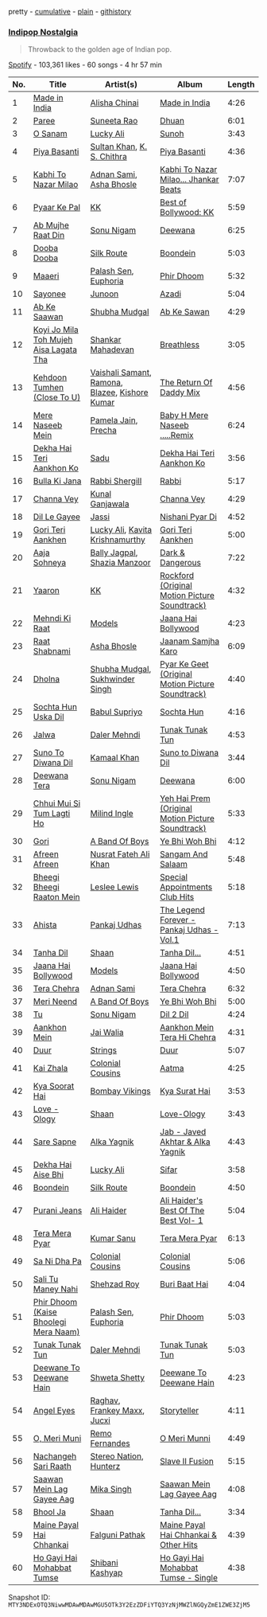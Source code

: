 pretty - [cumulative](/playlists/cumulative/37i9dQZF1DX0Uo5pVktwNd.md) - [plain](/playlists/plain/37i9dQZF1DX0Uo5pVktwNd) - [githistory](https://github.githistory.xyz/mackorone/spotify-playlist-archive/blob/main/playlists/plain/37i9dQZF1DX0Uo5pVktwNd)

### [Indipop Nostalgia](https://open.spotify.com/playlist/37i9dQZF1DX0Uo5pVktwNd)

> Throwback to the golden age of Indian pop.

[Spotify](https://open.spotify.com/user/spotify) - 103,361 likes - 60 songs - 4 hr 57 min

| No. | Title | Artist(s) | Album | Length |
|---|---|---|---|---|
| 1 | [Made in India](https://open.spotify.com/track/6NVGAoLnJaooF97t8Kgs78) | [Alisha Chinai](https://open.spotify.com/artist/4mBxoO0pAcMbAwuTcrcLMc) | [Made in India](https://open.spotify.com/album/6RU0wl99jN8GaFtD0BXCZ3) | 4:26 |
| 2 | [Paree](https://open.spotify.com/track/7xlZrgxFI83OCzNYFyO50x) | [Suneeta Rao](https://open.spotify.com/artist/5BzzAgWSH6Q4yPQOAKeWRd) | [Dhuan](https://open.spotify.com/album/3aM2nInNBIUFZRbzevm0Jp) | 6:01 |
| 3 | [O Sanam](https://open.spotify.com/track/5oYRr51VatOtkFeEOursuZ) | [Lucky Ali](https://open.spotify.com/artist/2L16nDKTxhFGaDriR2AHTB) | [Sunoh](https://open.spotify.com/album/54mRGBCsNzGVGhVPenUnvt) | 3:43 |
| 4 | [Piya Basanti](https://open.spotify.com/track/4ZffnUdAzNy5HvcO3rphIP) | [Sultan Khan](https://open.spotify.com/artist/2eOZNXw0A4cQKmsVPpIcMY), [K\. S\. Chithra](https://open.spotify.com/artist/2IUtwMti1OiT3lkW6RubgH) | [Piya Basanti](https://open.spotify.com/album/54p1S3dlFHWke6HDdhyVj2) | 4:36 |
| 5 | [Kabhi To Nazar Milao](https://open.spotify.com/track/0kQW9OTOkyP8mtiIhBkBOd) | [Adnan Sami](https://open.spotify.com/artist/0kJO65h553i1iGsZutBuqz), [Asha Bhosle](https://open.spotify.com/artist/5as8A4G47Ohu9NSWs3Je8U) | [Kabhi To Nazar Milao..\. Jhankar Beats](https://open.spotify.com/album/2RQJJu1TwbUf0NzrTHVhdc) | 7:07 |
| 6 | [Pyaar Ke Pal](https://open.spotify.com/track/7dzXBjG9GHuvvpb0YkiZP2) | [KK](https://open.spotify.com/artist/4fEkbug6kZzzJ8eYX6Kbbp) | [Best of Bollywood: KK](https://open.spotify.com/album/1RNb1kwVUmpsCb0ncWeuKJ) | 5:59 |
| 7 | [Ab Mujhe Raat Din](https://open.spotify.com/track/4y5mqhrI0tdYI4M3EFluxP) | [Sonu Nigam](https://open.spotify.com/artist/1dVygo6tRFXC8CSWURQJq2) | [Deewana](https://open.spotify.com/album/1dVyr572avgdyQPtLoEWnI) | 6:25 |
| 8 | [Dooba Dooba](https://open.spotify.com/track/61IEe4ujPKOU7OIyubydfz) | [Silk Route](https://open.spotify.com/artist/759QiRQCMliwkrJqosHbmm) | [Boondein](https://open.spotify.com/album/6xr5iebhf8ArsIzWs33OYk) | 5:03 |
| 9 | [Maaeri](https://open.spotify.com/track/6Fvdk2eTzxEa9JsUUa1kP2) | [Palash Sen](https://open.spotify.com/artist/33132SkzbRbOGL6fQBWHqQ), [Euphoria](https://open.spotify.com/artist/5puYkZFJ4JkrJGEYnMSNVd) | [Phir Dhoom](https://open.spotify.com/album/1FAKBNAnlQmLrQGu9CPFhj) | 5:32 |
| 10 | [Sayonee](https://open.spotify.com/track/075QYa566prNemChnZDEY1) | [Junoon](https://open.spotify.com/artist/6nyfDdTwCLGrbCFikT8PTK) | [Azadi](https://open.spotify.com/album/5xLL0ENxSbpHlSjstHntIM) | 5:04 |
| 11 | [Ab Ke Saawan](https://open.spotify.com/track/3f6lUIjrM4b5jOjKmwcPK5) | [Shubha Mudgal](https://open.spotify.com/artist/1cXjeY6DeuvHqOLioXcHZk) | [Ab Ke Sawan](https://open.spotify.com/album/2VQ9C15delsfFKIqbQwscv) | 4:29 |
| 12 | [Koyi Jo Mila Toh Mujeh Aisa Lagata Tha](https://open.spotify.com/track/3Uy8cbGXOrZRCR6YGdPBrr) | [Shankar Mahadevan](https://open.spotify.com/artist/1SJOL9HJ08YOn92lFcYf8a) | [Breathless](https://open.spotify.com/album/4jQCpF7PQfcIjZY3omeXZq) | 3:05 |
| 13 | [Kehdoon Tumhen \(Close To U\)](https://open.spotify.com/track/2up5kZEADyiPGQNDhgdDVl) | [Vaishali Samant](https://open.spotify.com/artist/2zGP2SUtwsDhdyYzf0kKp8), [Ramona](https://open.spotify.com/artist/4AlZlo4zQrs1xVL37oZsIl), [Blazee](https://open.spotify.com/artist/0DfkTmaYSHh3urEl71R9A0), [Kishore Kumar](https://open.spotify.com/artist/0GF4shudTAFv8ak9eWdd4Y) | [The Return Of Daddy Mix](https://open.spotify.com/album/3XureElTa0Ra4VRxbn72oa) | 4:56 |
| 14 | [Mere Naseeb Mein](https://open.spotify.com/track/5HpQ2SuB4EWkEvUhNYh75t) | [Pamela Jain](https://open.spotify.com/artist/4BBdp811wrWrr1zk9dENUE), [Precha](https://open.spotify.com/artist/2FGYYE7TFz9Ui2nVK7Toae) | [Baby H Mere Naseeb .....Remix](https://open.spotify.com/album/0YNufU0WnqdamZZKq6t9i6) | 6:24 |
| 15 | [Dekha Hai Teri Aankhon Ko](https://open.spotify.com/track/3GVXeCSri5gx5TEn9MmW9V) | [Sadu](https://open.spotify.com/artist/7nIyYYhfmY8GwrzqfjqKor) | [Dekha Hai Teri Aankhon Ko](https://open.spotify.com/album/7dZkrrf2KRYUxQpJe62O4L) | 3:56 |
| 16 | [Bulla Ki Jana](https://open.spotify.com/track/1TrC5A54xNaztYCyFWF4dj) | [Rabbi Shergill](https://open.spotify.com/artist/7eYwycsUoAQLxKF1MNEvVa) | [Rabbi](https://open.spotify.com/album/7qYDD5oxBq3ikNV9cgbyjo) | 5:17 |
| 17 | [Channa Vey](https://open.spotify.com/track/3At4t5vZ0lDuNWLBPEk6Ck) | [Kunal Ganjawala](https://open.spotify.com/artist/3t4P7aXVor3NxlJPZxLzOQ) | [Channa Vey](https://open.spotify.com/album/1D3xG0AxMZbq0nVyu0PUgJ) | 4:29 |
| 18 | [Dil Le Gayee](https://open.spotify.com/track/5wb5msqy4y3quCUZOM0IPJ) | [Jassi](https://open.spotify.com/artist/0QicOPoGCIHxlRFG0I4r9H) | [Nishani Pyar Di](https://open.spotify.com/album/5nEMyNnU71DPoI9IsWQUS1) | 4:52 |
| 19 | [Gori Teri Aankhen](https://open.spotify.com/track/789k9pzKzORADvuOVU0ARy) | [Lucky Ali](https://open.spotify.com/artist/2L16nDKTxhFGaDriR2AHTB), [Kavita Krishnamurthy](https://open.spotify.com/artist/6WPmTGeeoymoVlXVtsCwz7) | [Gori Teri Aankhen](https://open.spotify.com/album/5G8dn5RbKidwf1RHRupOvp) | 5:00 |
| 20 | [Aaja Sohneya](https://open.spotify.com/track/1DfskI6r7ufeVEiV1DQZf6) | [Bally Jagpal](https://open.spotify.com/artist/3mMwnm3FuucDtmcuWRoKiG), [Shazia Manzoor](https://open.spotify.com/artist/5k8TaNhru2hLU3PRDGNS2S) | [Dark & Dangerous](https://open.spotify.com/album/1CDM75MwzrJdekLr7O92bu) | 7:22 |
| 21 | [Yaaron](https://open.spotify.com/track/55wP1blaV9Vlr1MTsG8ceh) | [KK](https://open.spotify.com/artist/4fEkbug6kZzzJ8eYX6Kbbp) | [Rockford \(Original Motion Picture Soundtrack\)](https://open.spotify.com/album/0LUE9RNRU8IpGGYbpjtJpC) | 4:32 |
| 22 | [Mehndi Ki Raat](https://open.spotify.com/track/6yyC676TchwgOyhVfOykxA) | [Models](https://open.spotify.com/artist/7rH3S7xMKRVSr0JrpqTUIZ) | [Jaana Hai Bollywood](https://open.spotify.com/album/1ZhKxioBc0HF6CDGYHXMpx) | 4:23 |
| 23 | [Raat Shabnami](https://open.spotify.com/track/0t6B3uOAmzEzf1o7fandDd) | [Asha Bhosle](https://open.spotify.com/artist/5as8A4G47Ohu9NSWs3Je8U) | [Jaanam Samjha Karo](https://open.spotify.com/album/0LbuyS4guhU6d1LcfmpD0a) | 6:09 |
| 24 | [Dholna](https://open.spotify.com/track/2wl5TR6jkmnU0gE16p6fzH) | [Shubha Mudgal](https://open.spotify.com/artist/1cXjeY6DeuvHqOLioXcHZk), [Sukhwinder Singh](https://open.spotify.com/artist/19MVxKZZdPj2X0F8pi0OCT) | [Pyar Ke Geet \(Original Motion Picture Soundtrack\)](https://open.spotify.com/album/6j1UaM7zAqvnQ9WYdvRwy7) | 4:40 |
| 25 | [Sochta Hun Uska Dil](https://open.spotify.com/track/5UivuAWteghGcxElCwX7Pk) | [Babul Supriyo](https://open.spotify.com/artist/7guD32ltIhsA1tHdf7IVe0) | [Sochta Hun](https://open.spotify.com/album/228iPPykSMuAzeTH71RDmc) | 4:16 |
| 26 | [Jalwa](https://open.spotify.com/track/1alHWqMJiedYnajPifNBzQ) | [Daler Mehndi](https://open.spotify.com/artist/6wa1AsxB9oJP7lwNSmbcYx) | [Tunak Tunak Tun](https://open.spotify.com/album/0xEUOENXKtOMg0BVr34jur) | 4:53 |
| 27 | [Suno To Diwana Dil](https://open.spotify.com/track/1ndsLFkr5J1pMGvnAHXZsh) | [Kamaal Khan](https://open.spotify.com/artist/0oXD3gW056DGEfWuEWcs7R) | [Suno to Diwana Dil](https://open.spotify.com/album/28WXgS0VlgAMGEkAODApwq) | 3:44 |
| 28 | [Deewana Tera](https://open.spotify.com/track/2bJZCUnAI9Se6MmtQy8Fcv) | [Sonu Nigam](https://open.spotify.com/artist/1dVygo6tRFXC8CSWURQJq2) | [Deewana](https://open.spotify.com/album/1dVyr572avgdyQPtLoEWnI) | 6:00 |
| 29 | [Chhui Mui Si Tum Lagti Ho](https://open.spotify.com/track/2WhAMwGhTSOwg7SpuZ4wNn) | [Milind Ingle](https://open.spotify.com/artist/6y3SGrK0CVpzfpTnbEDxzN) | [Yeh Hai Prem \(Original Motion Picture Soundtrack\)](https://open.spotify.com/album/0rfVitOCL5MvlfWy8veKOC) | 5:33 |
| 30 | [Gori](https://open.spotify.com/track/1wqw75urLC2sLsE7gLGAAE) | [A Band Of Boys](https://open.spotify.com/artist/7fxBPUc2bTUgl7GLuqjajk) | [Ye Bhi Woh Bhi](https://open.spotify.com/album/38Xw5OWbtsvXFlSFG6rGyG) | 4:12 |
| 31 | [Afreen Afreen](https://open.spotify.com/track/2hGJkkAaI7GsfktrIhz8yg) | [Nusrat Fateh Ali Khan](https://open.spotify.com/artist/5HcunTidTUrOaf8V0iJcvl) | [Sangam And Salaam](https://open.spotify.com/album/55jlS2B7OrgAPFdMxgiiNB) | 5:48 |
| 32 | [Bheegi Bheegi Raaton Mein](https://open.spotify.com/track/4TmChFpXW2tqpl6BPkqdMT) | [Leslee Lewis](https://open.spotify.com/artist/42mDOvp3BiaMBM3ae4zWwV) | [Special Appointments Club Hits](https://open.spotify.com/album/37lrx3ZoHvA22wjKzeWoE7) | 5:18 |
| 33 | [Ahista](https://open.spotify.com/track/6vIII4miUMUjCYtluFwbnP) | [Pankaj Udhas](https://open.spotify.com/artist/4Qpbhxe0sO2zhvUVfODdZw) | [The Legend Forever \- Pankaj Udhas \- Vol.1](https://open.spotify.com/album/45ctARvK5Rph0MaAcCwJ8Z) | 7:13 |
| 34 | [Tanha Dil](https://open.spotify.com/track/4kO9vFarqUPNwlgFnVNgVh) | [Shaan](https://open.spotify.com/artist/5cB4d4jPYjMT326sjihQ4m) | [Tanha Dil...](https://open.spotify.com/album/2jU79jkhy5puSK6sQsDOH4) | 4:51 |
| 35 | [Jaana Hai Bollywood](https://open.spotify.com/track/09XIRSKpHvEPycP8pn3k3i) | [Models](https://open.spotify.com/artist/7rH3S7xMKRVSr0JrpqTUIZ) | [Jaana Hai Bollywood](https://open.spotify.com/album/1ZhKxioBc0HF6CDGYHXMpx) | 4:50 |
| 36 | [Tera Chehra](https://open.spotify.com/track/14uXhHNINQqjl2hngD21s9) | [Adnan Sami](https://open.spotify.com/artist/0kJO65h553i1iGsZutBuqz) | [Tera Chehra](https://open.spotify.com/album/5RzyMZc5rfjS1G8JzuI97a) | 6:32 |
| 37 | [Meri Neend](https://open.spotify.com/track/56zSBd38fcPGjawa6TTTri) | [A Band Of Boys](https://open.spotify.com/artist/7fxBPUc2bTUgl7GLuqjajk) | [Ye Bhi Woh Bhi](https://open.spotify.com/album/38Xw5OWbtsvXFlSFG6rGyG) | 5:00 |
| 38 | [Tu](https://open.spotify.com/track/0T24T41ZMfp5pMGU02mFu3) | [Sonu Nigam](https://open.spotify.com/artist/1dVygo6tRFXC8CSWURQJq2) | [Dil 2 Dil](https://open.spotify.com/album/50JH6OeMZo0F7XscrPFVJ4) | 4:24 |
| 39 | [Aankhon Mein](https://open.spotify.com/track/77y2yW2spk3HCkZXjlbhCD) | [Jai Walia](https://open.spotify.com/artist/7gb0T42rJzDEc83fXialHZ) | [Aankhon Mein Tera Hi Chehra](https://open.spotify.com/album/6mCDTT1XGTf48p6FkK9qFL) | 4:31 |
| 40 | [Duur](https://open.spotify.com/track/5Gl780bmLH2msWJ8kgCINq) | [Strings](https://open.spotify.com/artist/2fizRsm6KDWZvysU00yZrX) | [Duur](https://open.spotify.com/album/5MDx3qMlEeLqvYeR1fNzg4) | 5:07 |
| 41 | [Kai Zhala](https://open.spotify.com/track/3EFT2MbDXoHeBcjFUMRVfh) | [Colonial Cousins](https://open.spotify.com/artist/5gPmyKuAUQRa75lvYq5x5P) | [Aatma](https://open.spotify.com/album/1HpCuljp3cskcCVOriU2lA) | 4:25 |
| 42 | [Kya Soorat Hai](https://open.spotify.com/track/2uGLo0jNB0LNDX5yHkZhFR) | [Bombay Vikings](https://open.spotify.com/artist/0IOJyZSSqmto4oze5nSCo0) | [Kya Surat Hai](https://open.spotify.com/album/2bQctlBwJyk3uL2jG8f3bN) | 3:53 |
| 43 | [Love \- Ology](https://open.spotify.com/track/3AjLzpwLY91dPA7W7zyONF) | [Shaan](https://open.spotify.com/artist/5cB4d4jPYjMT326sjihQ4m) | [Love\-Ology](https://open.spotify.com/album/3QJF82W18yDZSW7jajj11C) | 3:43 |
| 44 | [Sare Sapne](https://open.spotify.com/track/2KL8ae4zKqJmjeN0Mb8t90) | [Alka Yagnik](https://open.spotify.com/artist/3gBKY0y3dFFVRqicLnVZYz) | [Jab \- Javed Akhtar &amp; Alka Yagnik](https://open.spotify.com/album/1LHDnDfAR4962AGmtVKzqp) | 4:43 |
| 45 | [Dekha Hai Aise Bhi](https://open.spotify.com/track/0GybyL5gY2kSLgiSwauFei) | [Lucky Ali](https://open.spotify.com/artist/2L16nDKTxhFGaDriR2AHTB) | [Sifar](https://open.spotify.com/album/0aHRE11myjLyOfFgEb8LpF) | 3:58 |
| 46 | [Boondein](https://open.spotify.com/track/2l4w5ctthghnZXpekYyBn4) | [Silk Route](https://open.spotify.com/artist/759QiRQCMliwkrJqosHbmm) | [Boondein](https://open.spotify.com/album/6xr5iebhf8ArsIzWs33OYk) | 4:50 |
| 47 | [Purani Jeans](https://open.spotify.com/track/1fuM2tWkr4LC48kiGTerSX) | [Ali Haider](https://open.spotify.com/artist/6fJXLs7sAIUz7TLJwe1HqY) | [Ali Haider's Best Of The Best Vol\- 1](https://open.spotify.com/album/2Q4YL0QgSL985YNjtFWYkA) | 5:04 |
| 48 | [Tera Mera Pyar](https://open.spotify.com/track/5MXSLWGyPosYJ09LNu12SO) | [Kumar Sanu](https://open.spotify.com/artist/4K6blSRoklNdpw4mzLxwfn) | [Tera Mera Pyar](https://open.spotify.com/album/4M9hhlwnRqzJW7GYtIunml) | 6:13 |
| 49 | [Sa Ni Dha Pa](https://open.spotify.com/track/2sF9kShaPgkYHT2lr2OCy8) | [Colonial Cousins](https://open.spotify.com/artist/5gPmyKuAUQRa75lvYq5x5P) | [Colonial Cousins](https://open.spotify.com/album/7id1SVPPWJwE62WmPEhCOC) | 5:06 |
| 50 | [Sali Tu Maney Nahi](https://open.spotify.com/track/0TjKYEnNKghcdci6kKyeFK) | [Shehzad Roy](https://open.spotify.com/artist/2IoNBHUOfnf7hsUwBKr6l4) | [Buri Baat Hai](https://open.spotify.com/album/0OTlz9jTKBc1Ws8Ie8QyWu) | 4:04 |
| 51 | [Phir Dhoom \(Kaise Bhoolegi Mera Naam\)](https://open.spotify.com/track/3UBehIY2U0LXORmDyOhy4O) | [Palash Sen](https://open.spotify.com/artist/33132SkzbRbOGL6fQBWHqQ), [Euphoria](https://open.spotify.com/artist/5puYkZFJ4JkrJGEYnMSNVd) | [Phir Dhoom](https://open.spotify.com/album/1FAKBNAnlQmLrQGu9CPFhj) | 5:03 |
| 52 | [Tunak Tunak Tun](https://open.spotify.com/track/131yybV7A3TmC34a0qE8u8) | [Daler Mehndi](https://open.spotify.com/artist/6wa1AsxB9oJP7lwNSmbcYx) | [Tunak Tunak Tun](https://open.spotify.com/album/0xEUOENXKtOMg0BVr34jur) | 5:03 |
| 53 | [Deewane To Deewane Hain](https://open.spotify.com/track/5iTmzhI02fWKhVufRgAfvv) | [Shweta Shetty](https://open.spotify.com/artist/1481DePcEz5zp1q51z6dgn) | [Deewane To Deewane Hain](https://open.spotify.com/album/5mAYOAaJ3Dd9NlgjCK2B0Q) | 4:23 |
| 54 | [Angel Eyes](https://open.spotify.com/track/5AlFchdmHoeRBg6MzgfaY5) | [Raghav](https://open.spotify.com/artist/5PVSEFUT4Inqu3yEq56Ku9), [Frankey Maxx](https://open.spotify.com/artist/3SEDKbLCS18fjSBfWkIaHN), [Jucxi](https://open.spotify.com/artist/0rPwsOLH34fDTOsSfuxVt7) | [Storyteller](https://open.spotify.com/album/4H0jJJPERIedtxoC1mAvlB) | 4:11 |
| 55 | [O, Meri Muni](https://open.spotify.com/track/4zykrW1QLLkW8oPzYyPnS1) | [Remo Fernandes](https://open.spotify.com/artist/6Bthsls57GgYPQFdrY3eyw) | [O Meri Munni](https://open.spotify.com/album/4utKJR1PFvP2wK0svqsqKi) | 4:49 |
| 56 | [Nachangeh Sari Raath](https://open.spotify.com/track/0tFVfArJG8BY54jo3UkADg) | [Stereo Nation](https://open.spotify.com/artist/4yg2tDrBwZAUD4d7eUGG0l), [Hunterz](https://open.spotify.com/artist/0G4H2fBVHbe6grWwuPH0uo) | [Slave II Fusion](https://open.spotify.com/album/7iEHiUNsbnpsGs72QFRzQg) | 5:15 |
| 57 | [Saawan Mein Lag Gayee Aag](https://open.spotify.com/track/3LZYmdTuRWMgajd91up13j) | [Mika Singh](https://open.spotify.com/artist/5T2I75UlGBcWd5nVyfmL13) | [Saawan Mein Lag Gayee Aag](https://open.spotify.com/album/1ZOAdeDl57AM0k8Em2X7Mv) | 4:08 |
| 58 | [Bhool Ja](https://open.spotify.com/track/7pCE1BHlNVbvIuqUEOGAj5) | [Shaan](https://open.spotify.com/artist/5cB4d4jPYjMT326sjihQ4m) | [Tanha Dil...](https://open.spotify.com/album/2jU79jkhy5puSK6sQsDOH4) | 3:34 |
| 59 | [Maine Payal Hai Chhankai](https://open.spotify.com/track/51EUKH2M1QGN50iGUlnxmU) | [Falguni Pathak](https://open.spotify.com/artist/6nAVJkZZ55jorZmO5bpezv) | [Maine Payal Hai Chhankai & Other Hits](https://open.spotify.com/album/4qahs4ZSSw4yVX6HIghALw) | 4:39 |
| 60 | [Ho Gayi Hai Mohabbat Tumse](https://open.spotify.com/track/5EAE2BxFMZVLFkHtKbXVMf) | [Shibani Kashyap](https://open.spotify.com/artist/3C7kSV4XIr4XrrNctgAG1v) | [Ho Gayi Hai Mohabbat Tumse \- Single](https://open.spotify.com/album/6rbBQzYNhPr7bOSpHK4tsI) | 4:38 |

Snapshot ID: `MTY3NDExOTQ3NiwwMDAwMDAwMGU5OTk3Y2EzZDFiYTQ3YzNjMWZlNGQyZmE1ZWE3ZjM5`
